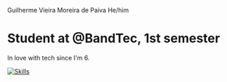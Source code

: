 Guilherme Vieira Moreira de Paiva
                              He/him
# Student at @BandTec, 1st semester

In love with tech since I'm 6.

[![Skills](https://skillicons.dev/icons?i=php,js,html)](https://skillicons.dev)
